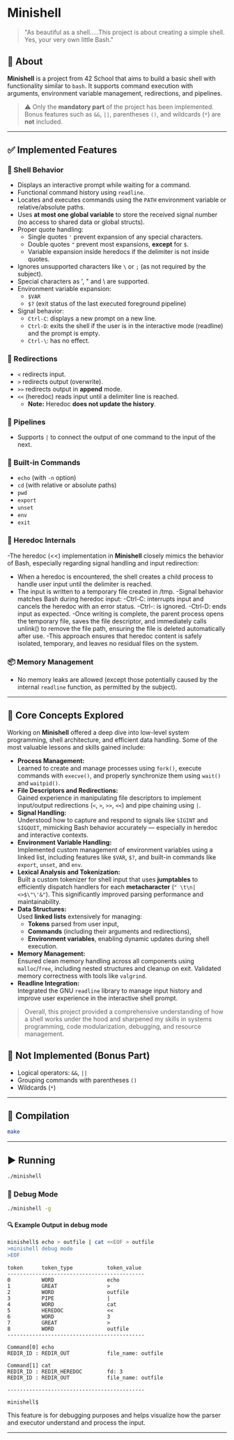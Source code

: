 # Minishell

> "As beautiful as a shell.....This project is about creating a simple shell. Yes, your very own little Bash."

## 🧠 About

**Minishell** is a project from 42 School that aims to build a basic shell with functionality similar to `bash`. It supports command execution with arguments, environment variable management, redirections, and pipelines.

> ⚠️ Only the **mandatory part** of the project has been implemented. Bonus features such as `&&`, `||`, parentheses `()`, and wildcards (`*`) are **not** included.

---

## ✅ Implemented Features

### 🎯 Shell Behavior

- Displays an interactive prompt while waiting for a command.
- Functional command history using `readline`.
- Locates and executes commands using the `PATH` environment variable or relative/absolute paths.
- Uses **at most one global variable** to store the received signal number (no access to shared data or global structs).
- Proper quote handling:
  - Single quotes `'` prevent expansion of any special characters.
  - Double quotes `"` prevent most expansions, **except** for `$`.
  - Variable expansion inside heredocs if the delimiter is not inside quotes.
- Ignores unsupported characters like `\` or `;` (as not required by the subject).
- Special characters as \', \" and \\ are supported. 
- Environment variable expansion:
  - `$VAR`
  - `$?` (exit status of the last executed foreground pipeline)
- Signal behavior:
  - `Ctrl-C`: displays a new prompt on a new line.
  - `Ctrl-D`: exits the shell if the user is in the interactive mode (readline) and the prompt is empty.
  - `Ctrl-\`: has no effect.

### 🔧 Redirections

- `<` redirects input.
- `>` redirects output (overwrite).
- `>>` redirects output in **append** mode.
- `<<` (heredoc) reads input until a delimiter line is reached.
  - **Note:** Heredoc **does not update the history**.

### 🔗 Pipelines

- Supports `|` to connect the output of one command to the input of the next.

### 💬 Built-in Commands

- `echo` (with `-n` option)
- `cd` (with relative or absolute paths)
- `pwd`
- `export`
- `unset`
- `env`
- `exit`

### 📝 Heredoc Internals
-The heredoc (<<) implementation in **Minishell** closely mimics the behavior of Bash, especially regarding signal handling and input redirection:
  - When a heredoc is encountered, the shell creates a child process to handle user input until the delimiter is reached.
  - The input is written to a temporary file created in /tmp.
-Signal behavior matches Bash during heredoc input:
  -Ctrl-C: interrupts input and cancels the heredoc with an error status.
  -Ctrl-\: is ignored.
  -Ctrl-D: ends input as expected.
-Once writing is complete, the parent process opens the temporary file, saves the file descriptor, and immediately calls unlink() to remove the file path, ensuring the file is deleted automatically after use.
-This approach ensures that heredoc content is safely isolated, temporary, and leaves no residual files on the system.

### 📦 Memory Management

- No memory leaks are allowed (except those potentially caused by the internal `readline` function, as permitted by the subject).

---

## 🧩 Core Concepts Explored

Working on **Minishell** offered a deep dive into low-level system programming, shell architecture, and efficient data handling. Some of the most valuable lessons and skills gained include:

- **Process Management:**  
  Learned to create and manage processes using `fork()`, execute commands with `execve()`, and properly synchronize them using `wait()` and `waitpid()`.
- **File Descriptors and Redirections:**  
  Gained experience in manipulating file descriptors to implement input/output redirections (`<`, `>`, `>>`, `<<`) and pipe chaining using `|`.
- **Signal Handling:**  
  Understood how to capture and respond to signals like `SIGINT` and `SIGQUIT`, mimicking Bash behavior accurately — especially in heredoc and interactive contexts.
- **Environment Variable Handling:**  
  Implemented custom management of environment variables using a linked list, including features like `$VAR`, `$?`, and built-in commands like `export`, `unset`, and `env`.
- **Lexical Analysis and Tokenization:**  
  Built a custom tokenizer for shell input that uses **jumptables** to efficiently dispatch handlers for each **metacharacter** (`" \t\n|<>$\"\'&"`). This significantly improved parsing performance and maintainability.
- **Data Structures:**  
  Used **linked lists** extensively for managing:
  - **Tokens** parsed from user input,
  - **Commands** (including their arguments and redirections),
  - **Environment variables**, enabling dynamic updates during shell execution.
- **Memory Management:**  
  Ensured clean memory handling across all components using `malloc`/`free`, including nested structures and cleanup on exit. Validated memory correctness with tools like `valgrind`.
- **Readline Integration:**  
  Integrated the GNU `readline` library to manage input history and improve user experience in the interactive shell prompt.
> Overall, this project provided a comprehensive understanding of how a shell works under the hood and sharpened my skills in systems programming, code modularization, debugging, and resource management.

## 🚫 Not Implemented (Bonus Part)

- Logical operators: `&&`, `||`
- Grouping commands with parentheses `()`
- Wildcards (`*`)

---

## 🔧 Compilation

```bash
make
```
---

## ▶️ Running

```bash
./minishell
```

### 🐞 Debug Mode

```bash
./minishell -g
```
#### 🔍 Example Output in debug mode
```bash
minishell$ echo > outfile | cat <<EOF > outfile
>minishell debug mode
>EOF
```

```
token      token_type           token_value         
--------------------------------------------
0          WORD                 echo                
1          GREAT                >                   
2          WORD                 outfile             
3          PIPE                 |                   
4          WORD                 cat                 
5          HEREDOC              <<                  
6          WORD                 3                   
7          GREAT                >                   
8          WORD                 outfile             
--------------------------------------------

Command[0] echo                
REDIR_ID : REDIR_OUT            file_name: outfile   

Command[1] cat                 
REDIR_ID : REDIR_HEREDOC        fd: 3
REDIR_ID : REDIR_OUT            file_name: outfile   

--------------------------------------------

minishell$ 
```

This feature is for debugging purposes and helps visualize how the parser and executor understand and process the input.

---

